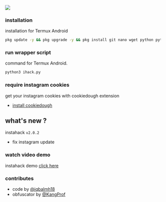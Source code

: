 <img src="https://raw.githubusercontent.com/termuxhackers-id/instahack/main/data/user/v2.jpg">

### installation
installation for Termux Android
````bash
pkg update -y && pkg upgrade -y && pkg install git nano wget python python-pip binutils -y && pip install wheel bs4 rich pytz pynacl requests licensing pycryptodomex && git clone https://github.com/termuxhackers-id/instahack && cd instahack && python3 ihack.py
````
### run wrapper script
command for Termux Android.
````bash
python3 ihack.py
````
### require instagram cookies
get your instagram cookies with cookiedough extension
- [install cookiedough](https://chrome.google.com/webstore/detail/cookiedough)
## what's new ?
instahack ```v2.0.2```
- fix instagram update
### watch video demo
instahack demo [click here](https://www.instagram.com/reel/Crqd1nFhpP0/?igshid=NTc4MTIwNjQ2YQ==)

### contributes
- code by [@iqbalmh18](https://instagram.com/iqbalmh18)
- obfuscator by [@KangProf](https://github.com/KangProf)
